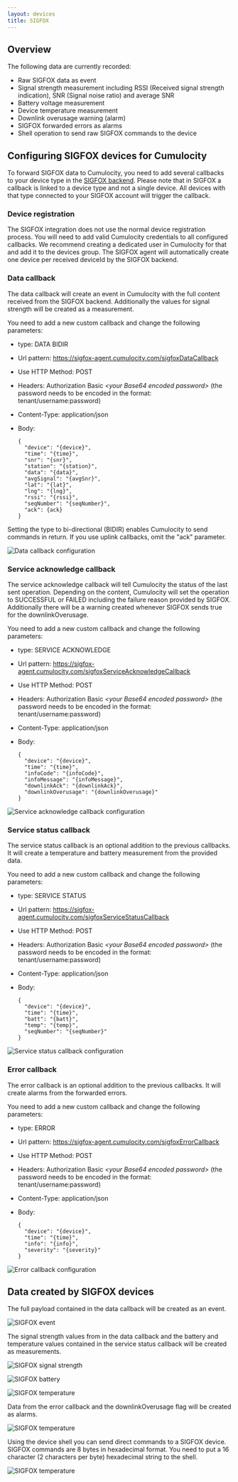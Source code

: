 ```yaml
---
layout: devices
title: SIGFOX
---
```


## Overview

The following data are currently recorded:

* Raw SIGFOX data as event
* Signal strength measurement including RSSI (Received signal strength indication), SNR (Signal noise ratio) and average SNR
* Battery voltage measurement
* Device temperature measurement
* Downlink overusage warning (alarm)
* SIGFOX forwarded errors as alarms
* Shell operation to send raw SIGFOX commands to the device

## Configuring SIGFOX devices for Cumulocity

To forward SIGFOX data to Cumulocity, you need to add several callbacks to your device type in the [SIGFOX backend](https://backend.sigfox.com). Please note that in SIGFOX a callback is linked to a device type and not a single device.
All devices with that type connected to your SIGFOX account will trigger the callback.

### Device registration

The SIGFOX integration does not use the normal device registration process. You will need to add valid Cumulocity credentials to all configured callbacks. We recommend creating a dedicated user in Cumulocity for that and add it to the devices group. The SIGFOX agent will automatically create one device per received deviceId by the SIGFOX backend.

### Data callback

The data callback will create an event in Cumulocity with the full content received from the SIGFOX backend. Additionally the values for signal strength will be created as a measurement.

You need to add a new custom callback and change the following parameters:
* type: DATA BIDIR
* Url pattern: https://sigfox-agent.cumulocity.com/sigfoxDataCallback
* Use HTTP Method: POST
* Headers: Authorization Basic _&lt;your Base64 encoded password&gt;_ (the password needs to be encoded in the format: tenant/username:password)
* Content-Type: application/json
* Body:

      {
      	"device": "{device}",
      	"time": "{time}",
      	"snr": "{snr}",
      	"station": "{station}",
      	"data":	"{data}",
      	"avgSignal": "{avgSnr}",
      	"lat": "{lat}",
      	"lng": "{lng}",
      	"rssi": "{rssi}",
      	"seqNumber": "{seqNumber}",
      	"ack": {ack}
      }

Setting the type to bi-directional (BIDIR) enables Cumulocity to send commands in return. If you use uplink callbacks, omit the "ack" parameter.

![Data callback configuration](/guides/images/devices/sigfox/sigfox_backend_data.png)

### Service acknowledge callback

The service acknowledge callback will tell Cumulocity the status of the last sent operation. Depending on the content, Cumulocity will set the operation to SUCCESSFUL or FAILED including the failure reason provided by SIGFOX.
Additionally there will be a warning created whenever SIGFOX sends true for the downlinkOverusage.

You need to add a new custom callback and change the following parameters:
* type: SERVICE ACKNOWLEDGE
* Url pattern: https://sigfox-agent.cumulocity.com/sigfoxServiceAcknowledgeCallback
* Use HTTP Method: POST
* Headers: Authorization Basic _&lt;your Base64 encoded password&gt;_ (the password needs to be encoded in the format: tenant/username:password)
* Content-Type: application/json
* Body:

      {
        "device": "{device}",
        "time": "{time}",
        "infoCode": "{infoCode}",
        "infoMessage": "{infoMessage}",
        "downlinkAck": "{downlinkAck}",
        "downlinkOverusage": "{downlinkOverusage}"
      }

![Service acknowledge callback configuration](/guides/images/devices/sigfox/sigfox_backend_serviceack.png)

### Service status callback

The service status callback is an optional addition to the previous callbacks. It will create a temperature and battery measurement from the provided data.

You need to add a new custom callback and change the following parameters:
* type: SERVICE STATUS
* Url pattern: https://sigfox-agent.cumulocity.com/sigfoxServiceStatusCallback
* Use HTTP Method: POST
* Headers: Authorization Basic _&lt;your Base64 encoded password&gt;_ (the password needs to be encoded in the format: tenant/username:password)
* Content-Type: application/json
* Body:

      {
        "device": "{device}",
        "time": "{time}",
        "batt": "{batt}",
        "temp": "{temp}",
        "seqNumber": "{seqNumber}"
      }

![Service status callback configuration](/guides/images/devices/sigfox/sigfox_backend_servicestatus.png)

### Error callback

The error callback is an optional addition to the previous callbacks. It will create alarms from the forwarded errors.

You need to add a new custom callback and change the following parameters:
* type: ERROR
* Url pattern: https://sigfox-agent.cumulocity.com/sigfoxErrorCallback
* Use HTTP Method: POST
* Headers: Authorization Basic _&lt;your Base64 encoded password&gt;_ (the password needs to be encoded in the format: tenant/username:password)
* Content-Type: application/json
* Body:

      {
        "device": "{device}",
        "time": "{time}",
        "info": "{info}",
        "severity": "{severity}"
      }

![Error callback configuration](/guides/images/devices/sigfox/sigfox_backend_error.png)

## Data created by SIGFOX devices

The full payload contained in the data callback will be created as an event.

![SIGFOX event](/guides/images/devices/sigfox/sigfox_event.png)

The signal strength values from in the data callback and the battery and temperature values contained in the service status callback will be created as measurements.

![SIGFOX signal strength](/guides/images/devices/sigfox/sigfox_signalstrength.png)

![SIGFOX battery](/guides/images/devices/sigfox/sigfox_battery.png)

![SIGFOX temperature](/guides/images/devices/sigfox/sigfox_temperature.png)

Data from the error callback and the downlinkOverusage flag will be created as alarms.

![SIGFOX temperature](/guides/images/devices/sigfox/sigfox_alarms.png)

Using the device shell you can send direct commands to a SIGFOX device. SIGFOX commands are 8 bytes in hexadecimal format. You need to put a 16 character (2 characters per byte) hexadecimal string to the shell.

![SIGFOX temperature](/guides/images/devices/sigfox/sigfox_shell.png)
